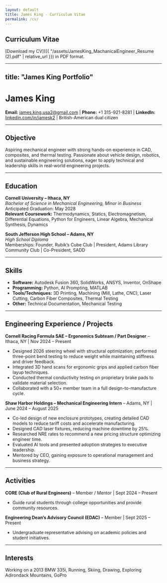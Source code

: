 ```yaml
---
layout: default
title: James King - Curriculum Vitae
permalink: /cv/
---
```

## Curriculum Vitae

[Download my CV]({{ "/assets/JamesKing_MachanicalEngineer_Resume (2).pdf" | relative_url }}) in PDF format.


---
title: "James King Portfolio"
---

# James King

**Email:** [james.king.usa2@gmail.com](mailto:james.king.usa2@gmail.com) | **Phone:** +1 315-921-8281 | **LinkedIn:** [linkedin.com/in/jamesk2](https://linkedin.com/in/jamesk2) | British-American dual citizen

---

## Objective
Aspiring mechanical engineer with strong hands-on experience in CAD, composites, and thermal testing. Passionate about vehicle design, robotics, and sustainable engineering solutions, eager to apply technical and leadership skills in real-world engineering projects.

---

## Education

**Cornell University – Ithaca, NY**  
*Bachelor of Science in Mechanical Engineering, Minor in Business*  
Anticipated Graduation: May 2028  
**Relevant Coursework:** Thermodynamics, Statics, Electromagnetism, Differential Equations, Python for Engineers, Linear Algebra, Mechanical Synthesis, Dynamics  

**South Jefferson High School – Adams, NY**  
*High School Diploma*  
Memberships: Founder, Rubik’s Cube Club | President, Adams Library Community Club | Co-President, SADD  

---

## Skills

- **Software:** Autodesk Fusion 360, SolidWorks, ANSYS, Inventor, OnShape  
- **Programming:** Python, AI Prompting, MATLAB  
- **Tools/Techniques:** 3D Printing, Machining (Mill, Lathe, CNC), Laser Cutting, Carbon Fiber Composites, Thermal Testing  
- **Other:** Technical Documentation, Mechanical Testing  

---

## Engineering Experience / Projects

**Cornell Racing Formula SAE – Ergonomics Subteam / Part Designer** – Ithaca, NY | Nov 2024 – Present  

- Designed 2026 steering wheel with structural optimization; performed three-point bend testing to reduce weight while maintaining stiffness and driver feedback.  
- Integrated 3D hand scans for ergonomic grips and applied carbon fiber layup techniques.  
- Conducted thermal conductivity testing on proprietary brake pads to validate material selection.  
- Collaborated with a 50+ member team in a full design-to-manufacture cycle.  

**Shaw Harbor Holdings – Mechanical Engineering Intern** – Adams, NY | June 2024 – August 2025  

- Co-led design of new enclosure prototypes, creating detailed CAD models to reduce tariff costs and accelerate manufacturing.  
- Designed CAD laser fixtures, reducing machine downtime by 25%.  
- Researched NRE rates to recommend a new pricing structure optimizing engineer time.  
- Evaluated AI tools and presented adoption strategies to executive leadership.  
- Mentored by CEO, gaining exposure to operational management and business strategy.  

---

## Activities

**CORE (Club of Rural Engineers)** – Member / Mentor | Sept 2024 – Present  

- Guide rural students through college opportunities and provide community resources.  

**Engineering Dean’s Advisory Council (EDAC)** – Member | Sept 2025 – Present  

- Undergraduate representative advising on academic policies and student initiatives.  

---

## Interests

Working on a 2013 BMW 335i, Running, Skiing, Drawing, Exploring Adirondack Mountains, GoPro